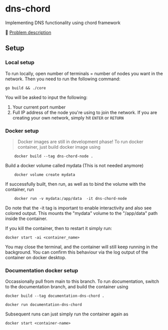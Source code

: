 # dns-chord
Implementing DNS functionality using chord framework

🚀 [Problem description](https://github.com/fauzxan/dns-chord/blob/main/documentation/problem-description.md)

## Setup

### Local setup
To run locally, open number of terminals = number of nodes you want in the network. Then you need to run the following command:

```shell
go build && ./core
```

You will be asked to input the following:

1. Your current port number
2. Full IP address of the node you're using to join the network. If you are creating your own network, simply hit `ENTER` or `RETURN`

### Docker setup
> Docker images are still in development phase!
To run docker container, just build docker image using 

```shell
    docker build --tag dns-chord-node .
```

Build a docker volume called mydata (This is not needed anymore)
```shell
    docker volume create mydata
```

If successfully built, then run, as well as to bind the volume with the container, run 

```shell
    docker run -v mydata:/app/data  -it dns-chord-node
```
Do note that the -it tag is important to enable interactivity and also see colored output.
This mounts the "mydata" volume to the "/app/data" path inside the container.

If you kill the container, then to restart it simply run:
```shell
docker start -ai <container_name>
```
You may close the terminal, and the container will still keep running in the background. You can confirm this behaviour via the log output of the container on docker desktop. 

### Documentation docker setup
Occassionally pull from main to this branch.
To run documentation, switch to the documentation branch, and build the container using

```shell
docker build --tag documentation-dns-chord .

docker run documentation-dns-chord
```
Subsequent runs can just simply run the container again as
```shell
docker start <container-name>
```